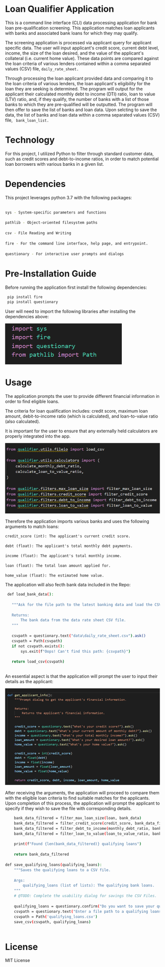 # Loan Qualifier Application


This is a command line interface (CLI) data processing application for bank loan pre-qualification screening. This application matches loan applicants with banks and associated bank loans for which they may qualify.

The screening application is processed via applicant query for applicant specific data. The user will input applicant's credit score, current debt level, income, the size of the loan desired, and the value of the applicant's collateral (i.e. current home value). These data points are compared against the loan criteria of various lenders contained within a comma separated values (CSV) file, 
```daily_rate_sheet.```

Through processing the loan applicant provided data and comparing it to the loan criteria of various lenders, the loan applicant's eligibility for the loan they are seeking is determined. The program will output for the applicant their calculated monthly debt to income (DTI) ratio, loan to value (LTV) ratio, and, if they qualify, the number of banks with a list of those banks to which they are pre-qualified will be outputted. The program will then offer to save the list of banks and loan data. Upon selcting to save the data, the list of banks and loan data within a comma separated values (CSV) file, ``` bank_loan_list.```


# Technology

For this project, I utilized Python to filter through standard customer data, such as credit scores and debt-to-income ratios, in order to match potential loan borrowers with various banks in a given list.

# Dependencies 

This project leverages python 3.7 with the following packages:




```sh

sys - System-specific parameters and functions

pathlib - Object-oriented filesystem paths

csv - File Reading and Writing

fire - For the command line interface, help page, and entrypoint.

questionary - For interactive user prompts and dialogs

```

# Pre-Installation Guide 

Before running the application first install the following dependencies:

```sh
 pip install fire
 pip install questionary
```


User will need to import the following libraries after installing the dependencies above:

![](./loan_qualifier_app/Loanqualifiers/imports_loanqualifyer.png)

# Usage


The application prompts the user to provide different financial information in order to find eligible loans.

The criteria for loan qualification includes: credit score, maximum loan amount, debit-to-income ratio (which is calculated), and loan-to-value ratio (also calculated).

It is important for the user to ensure that any externally held calculators are properly integrated into the app.


![](./loan_qualifier_app/Loanqualifiers/import_filters.png)


Therefore the application imports various banks and uses the following arguments to match loans:

    credit_score (int): The applicant's current credit score.
    
    debt (float): The applicant's total monthly debt payments.
    
    income (float): The applicant's total monthly income.
    
    loan (float): The total loan amount applied for.
    
    home_value (float): The estimated home value.
    
    
The application will also fecth bank data included in the Repo:

```sh
 def load_bank_data():
 
   """Ask for the file path to the latest banking data and load the CSV file.

   Returns:
       The bank data from the data rate sheet CSV file.
   """

   csvpath = questionary.text("data\daily_rate_sheet.csv").ask()
   csvpath = Path(csvpath)
   if not csvpath.exists():
       sys.exit(f"Oops! Can't find this path: {csvpath}")

   return load_csv(csvpath)
    
```

An essential aspect is that the application will prompt the user to input their details as the applicant:

![](./loan_qualifier_app/Loanqualifiers/applicant_data.png)


After receiving the arguments, the application will proceed to compare them with the eligible loan criteria to find suitable matches for the applicants. Upon completion of this process, the application will prompt the applicant to specify if they wish to save the file with corresponding details.

```sh
    bank_data_filtered = filter_max_loan_size(loan, bank_data)
    bank_data_filtered = filter_credit_score(credit_score, bank_data_filtered)
    bank_data_filtered = filter_debt_to_income(monthly_debt_ratio, bank_data_filtered)
    bank_data_filtered = filter_loan_to_value(loan_to_value_ratio, bank_data_filtered)

    print(f"Found {len(bank_data_filtered)} qualifying loans")

    return bank_data_filtered

def save_qualifying_loans(qualifying_loans):
    """Saves the qualifying loans to a CSV file.

    Args:
        qualifying_loans (list of lists): The qualifying bank loans.
    """
    # @TODO: Complete the usability dialog for savings the CSV Files.

    qualifying_loans = questionary.confirm("Do you want to save your qualifying loans?").ask()
    csvpath = questionary.text("Enter a file path to a qualifying loans sheet (.csv)").ask()
    csvpath = Path('qualifying_loans.csv')
    save_csv(csvpath, qualifying_loans)
   
```

# License

MIT License

